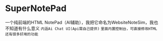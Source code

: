 # SuperNotePad
一个纯前端的HTML NotePad（AI辅助），我把它命名为WebsiteNoteSim，我也不知道有什么意义
`` 内涵Ai Chat UI(Api需自己提供) ``
`` 里面内置控制台，可直接修改HTML ``
`` 还有很多好用的功能 ``

